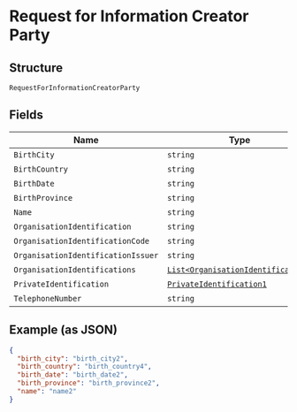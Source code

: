 
# Request for Information Creator Party

## Structure

`RequestForInformationCreatorParty`

## Fields

| Name | Type | Tags | Description |
|  --- | --- | --- | --- |
| `BirthCity` | `string` | Optional | - |
| `BirthCountry` | `string` | Optional | - |
| `BirthDate` | `string` | Optional | - |
| `BirthProvince` | `string` | Optional | - |
| `Name` | `string` | Optional | - |
| `OrganisationIdentification` | `string` | Optional | - |
| `OrganisationIdentificationCode` | `string` | Optional | - |
| `OrganisationIdentificationIssuer` | `string` | Optional | - |
| `OrganisationIdentifications` | [`List<OrganisationIdentification>`](../../doc/models/organisation-identification.md) | Optional | - |
| `PrivateIdentification` | [`PrivateIdentification1`](../../doc/models/private-identification-1.md) | Optional | - |
| `TelephoneNumber` | `string` | Optional | - |

## Example (as JSON)

```json
{
  "birth_city": "birth_city2",
  "birth_country": "birth_country4",
  "birth_date": "birth_date2",
  "birth_province": "birth_province2",
  "name": "name2"
}
```

